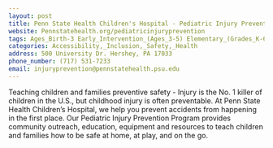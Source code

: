 ```yaml
---
layout: post
title: Penn State Health Children's Hospital - Pediatric Injury Prevention Program
website: Pennstatehealth.org/pediatricinjuryprevention
tags: Ages_Birth-3 Early_Intervention_(Ages_3-5) Elementary_(Grades_K-6) Secondary_(Grades_7-12)
categories: Accessibility,_Inclusion,_Safety,_Health
address: 500 University Dr. Hershey, PA 17033
phone_number: (717) 531-7233
email: injuryprevention@pennstatehealth.psu.edu
---
```

Teaching children and families preventive safety - Injury is the No. 1 killer of children in the U.S., but childhood injury is often preventable. At Penn State Health Children’s Hospital, we help you prevent accidents from happening in the first place. Our Pediatric Injury Prevention Program provides community outreach, education, equipment and resources to teach children and families how to be safe at home, at play, and on the go.